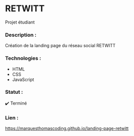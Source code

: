 # RETWITT
Projet étudiant

### Description :
Création de la landing page du réseau social RETWITT

### Technologies :
* HTML
* CSS
* JavaScript

### Statut :
✔️ Terminé

### Lien :
https://marquesthomascoding.github.io/landing-page-retwitt
